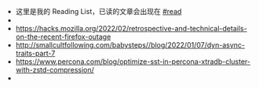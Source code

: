 - 这里是我的 Reading List，已读的文章会出现在 [#read]([[read]])
-
- https://hacks.mozilla.org/2022/02/retrospective-and-technical-details-on-the-recent-firefox-outage
- http://smallcultfollowing.com/babysteps//blog/2022/01/07/dyn-async-traits-part-7
- https://www.percona.com/blog/optimize-sst-in-percona-xtradb-cluster-with-zstd-compression/
-